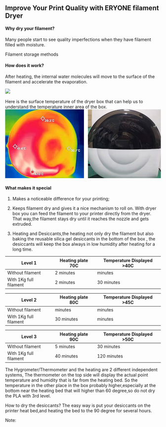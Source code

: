 
## Improve Your Print Quality with ERYONE filament Dryer

#### Why dry your filament?

 Many people start to see quality imperfections when they have filament filled with moisture.
 
Filament storage methods   

#### How does it work?

After heating, the internal water molecules will move to the surface of the filament and accelerate the evaporation.

![](https://cdn.hackaday.io/images/9361851641898322634.jpg)

Here is the surface temperature of the dryer box that can help us to understand the temperature inner area of the box.
![](https://raw.githubusercontent.com/Eryone/filamentDRY/main/doc/images/20111185138.jpg)

#### What makes it special

1. Makes a noticeable difference for your printing; 

2. Keeps filament dry and gives it a nice mechanism to roll on.
With dryer box you can feed the filament to your printer directly from the dryer. That way,the filament stays dry until it reaches the nozzle and gets extruded.

3. Heating and Desiccants,the heating not only dry the filament but also baking the reusable silica gel desiccants in the bottom of the box , the desiccants will keep the box always in low humidity after heating for a long time.


Level 1 |  Heating plate 70C |	Temperature Displayed >40C 
--- | --- |---
Without filament |   2 minutes |	 minutes 
With 1Kg full filament | 2 minutes |	 30 minutes 
 
Level 2 |  Heating plate 80C |	Temperature Displayed >45C 
--- | --- |--- 
Without filament |   minutes |	 minutes 
With 1Kg full filament | 30 minutes |	  minutes 

 
Level 3 |  Heating plate 90C |	Temperature Displayed >50C 
--- | --- |--- 
Without filament | 5 minutes |	30 minutes 
With 1Kg full filament | 40 minutes |	120 minutes 

The Hygrometer/Thermometer and the heating are 2 different independent systems,
The thermometer on the top side will display the actual point temperature and humidity that is  far from the heating bed. So the temperature in the other place in the box probably higher,especially at the bottom near the heating bed that will higher than 60 degree,so do not dry the PLA with 3rd level.


How to dry the desiccants? The easy way is put your desiccants on the printer heat bed,and heating the bed to the 90 degree for several hours.

Note:
	 



